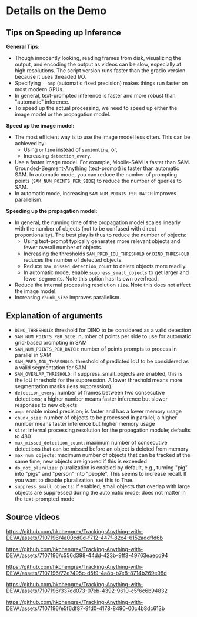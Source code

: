 # Details on the Demo

## Tips on Speeding up Inference

**General Tips:**

- Though innocently looking, reading frames from disk, visualizing the output, and encoding the output as videos can be slow, especially at high resolutions. The script version runs faster than the gradio version because it uses threaded I/O.
- Specifying `--amp` (automatic fixed precision) makes things run faster on most modern GPUs.
- In general, text-prompted inference is faster and more robust than "automatic" inference.
- To speed up the actual processing, we need to speed up either the image model or the propagation model.

**Speed up the image model:**

- The most efficient way is to use the image model less often. This can be achieved by:
  - Using `online` instead of `semionline`, or,
  - Increasing `detection_every`.
- Use a faster image model. For example, Mobile-SAM is faster than SAM. Grounded-Segment-Anything (text-prompt) is faster than automatic SAM. In automatic mode, you can reduce the number of prompting points (`SAM_NUM_POINTS_PER_SIDE`) to reduce the number of queries to SAM.
- In automatic mode, increasing `SAM_NUM_POINTS_PER_BATCH` improves parallelism.

**Speeding up the propagation model:**

- In general, the running time of the propagation model scales linearly with the number of objects (not to be confused with direct proportionality). The best play is thus to reduce the number of objects:
  - Using text-prompt typically generates more relevant objects and fewer overall number of objects.
  - Increasing the thresholds `SAM_PRED_IOU_THRESHOLD` or `DINO_THRESHOLD` reduces the number of detected objects.
  - Reduce `max_missed_detection_count` to delete objects more readily.
  - In automatic mode, enable `suppress_small_objects` to get larger and fewer segments. Note this option has its own overhead.
- Reduce the internal processing resolution `size`. Note this does not affect the image model.
- Increasing `chunk_size` improves parallelism.

## Explanation of arguments

- `DINO_THRESHOLD`: threshold for DINO to be considered as a valid detection
- `SAM_NUM_POINTS_PER_SIDE`: number of points per side to use for automatic grid-based prompting in SAM
- `SAM_NUM_POINTS_PER_BATCH`: number of points prompts to process in parallel in SAM
- `SAM_PRED_IOU_THRESHOLD`: threshold of predicted IoU to be considered as a valid segmentation for SAM
- `SAM_OVERLAP_THRESHOLD`: if suppress_small_objects are enabled, this is the IoU threshold for the suppression. A lower threshold means more segmentation masks (less suppression).
- `detection_every`: number of frames between two consecutive detections; a higher number means faster inference but slower responses to new objects
- `amp`: enable mixed precision; is faster and has a lower memory usage
- `chunk_size`: number of objects to be processed in parallel; a higher number means faster inference but higher memory usage
- `size`: internal processing resolution for the propagation module; defaults to 480
- `max_missed_detection_count`: maximum number of consecutive detections that can be missed before an object is deleted from memory
- `max_num_objects`: maximum number of objects that can be tracked at the same time; new objects are ignored if this is exceeded
- `do_not_pluralize`: pluralization is enabled by default, e.g., turning "pig" into "pigs" and "person" into "people". This seems to increase recall. If you want to disable pluralization, set this to True.
- `suppress_small_objects`: if enabled, small objects that overlap with large objects are suppressed during the automatic mode; does not matter in the text-prompted mode

## Source videos

https://github.com/hkchengrex/Tracking-Anything-with-DEVA/assets/7107196/4a00cd0d-f712-447f-82c4-6152addffd6b

https://github.com/hkchengrex/Tracking-Anything-with-DEVA/assets/7107196/c556d398-44dd-423b-9ff3-49763eaecd94

https://github.com/hkchengrex/Tracking-Anything-with-DEVA/assets/7107196/72e7495c-d5f9-4a8b-b7e8-8714b269e98d

https://github.com/hkchengrex/Tracking-Anything-with-DEVA/assets/7107196/337dd073-07eb-4392-9610-c5f6c6b94832

https://github.com/hkchengrex/Tracking-Anything-with-DEVA/assets/7107196/e5f6df87-9fd0-4178-8490-00c4b8dc613b
